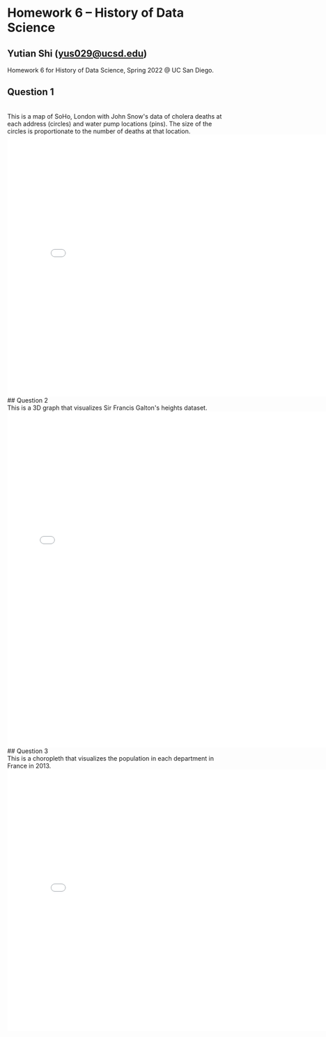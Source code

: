 # Homework 6 – History of Data Science
## Yutian Shi (yus029@ucsd.edu)
Homework 6 for History of Data Science, Spring 2022 @ UC San Diego.
<br>
## Question 1
<br>
This is a map of SoHo, London with John Snow's data of cholera deaths at each address (circles) and water pump locations (pins). The size of the circles is proportionate to the number of deaths at that location.
<iframe src='./soho-map.html' width=800 height=600 frameBorder=0></iframe>
<br>
## Question 2
<br>
This is a 3D graph that visualizes Sir Francis Galton's heights dataset.
<iframe src='./galton_fig.html' width=750 height=770 frameBorder=0></iframe>
<br>
## Question 3
<br>
This is a choropleth that visualizes the population in each department in France in 2013.
<iframe src='./france_fig-2.html' width=800 height=600 frameBorder=0></iframe>
<br>
